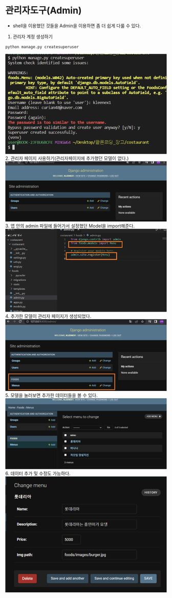 # 관리자도구(Admin)

* shell을 이용했던 것들을 Admin을 이용하면 좀 더 쉽게 다룰 수 있다.

1. 관리자 계정 생성하기
```python
python manage.py createsuperuser
```
![1](./admin.assets/%ED%99%94%EB%A9%B4%20%EC%BA%A1%EC%B2%98%202022-09-25%20164238.png) <br>
2. 관리자 페이지 사용하기(관리자페이지에 추가했던 모델이 없다.)<br>
![2](./admin.assets/%ED%99%94%EB%A9%B4%20%EC%BA%A1%EC%B2%98%202022-09-25%20164438.png) <br>
3. 앱 안의 admin 파일에 들어가서 설정했던 Model을 import해준다.<br>
![3](./admin.assets/%ED%99%94%EB%A9%B4%20%EC%BA%A1%EC%B2%98%202022-09-25%20164537.png)<br>
4. 추가한 모델이 관리자 페이지가 생성되었다.<br>
![4](./admin.assets/%ED%99%94%EB%A9%B4%20%EC%BA%A1%EC%B2%98%202022-09-25%20164646.png)<br>
5. 모델을 눌러보면 추가한 데이터들을 볼 수 있다.<br>
![5](./admin.assets/%ED%99%94%EB%A9%B4%20%EC%BA%A1%EC%B2%98%202022-09-25%20164946.png)<br>
6. 데이터 추가 및 수정도 가능하다.<br>
![6](./admin.assets/%ED%99%94%EB%A9%B4%20%EC%BA%A1%EC%B2%98%202022-09-25%20165035.png)<br>
